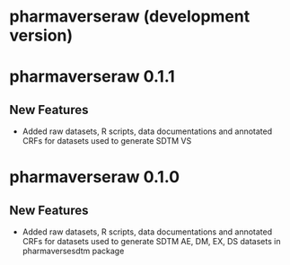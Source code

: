 # pharmaverseraw (development version)

# pharmaverseraw 0.1.1

## New Features
- Added raw datasets, R scripts, data documentations and annotated CRFs
 for datasets used to generate SDTM VS

# pharmaverseraw 0.1.0

## New Features

 - Added raw datasets, R scripts, data documentations and annotated CRFs
 for datasets used to generate SDTM AE, DM, EX, DS datasets 
 in pharmaversesdtm package

 

